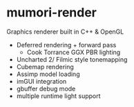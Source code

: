# mumori-render
Graphics renderer built in C++ & OpenGL
  - Deferred rendering + forward pass
    - Cook Torrance GGX PBR lighting
  - Uncharted 2/ Filmic style tonemapping
  - Cubemap rendering
  - Assimp model loading
  - imGUI integration
  - gbuffer debug mode
  - multiple runtime light support
